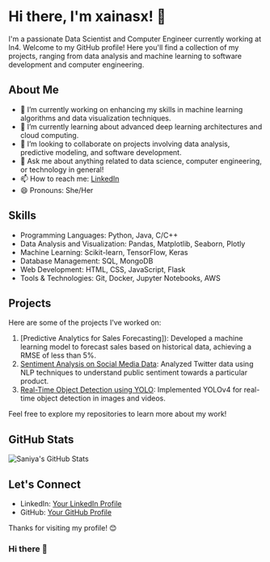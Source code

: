 # Hi there, I'm xainasx! 👋

I'm a passionate Data Scientist and Computer Engineer currently working at In4. Welcome to my GitHub profile! Here you'll find a collection of my projects, ranging from data analysis and machine learning to software development and computer engineering.

## About Me

- 🔭 I’m currently working on enhancing my skills in machine learning algorithms and data visualization techniques.
- 🌱 I’m currently learning about advanced deep learning architectures and cloud computing.
- 👯 I’m looking to collaborate on projects involving data analysis, predictive modeling, and software development.
- 💬 Ask me about anything related to data science, computer engineering, or technology in general!
- 📫 How to reach me: [LinkedIn]([(https://www.linkedin.com/in/saniya-malkan-ahmed/))
- 😄 Pronouns: She/Her

## Skills

- Programming Languages: Python, Java, C/C++
- Data Analysis and Visualization: Pandas, Matplotlib, Seaborn, Plotly
- Machine Learning: Scikit-learn, TensorFlow, Keras
- Database Management: SQL, MongoDB
- Web Development: HTML, CSS, JavaScript, Flask
- Tools & Technologies: Git, Docker, Jupyter Notebooks, AWS

## Projects

Here are some of the projects I've worked on:

1. [Predictive Analytics for Sales Forecasting]): Developed a machine learning model to forecast sales based on historical data, achieving a RMSE of less than 5%.
2. [Sentiment Analysis on Social Media Data](link-to-project): Analyzed Twitter data using NLP techniques to understand public sentiment towards a particular product.
3. [Real-Time Object Detection using YOLO](link-to-project): Implemented YOLOv4 for real-time object detection in images and videos.

Feel free to explore my repositories to learn more about my work!

## GitHub Stats

![Saniya's GitHub Stats](https://github-readme-stats.vercel.app/api?username=your-username&show_icons=true&theme=radical)

## Let's Connect

- LinkedIn: [Your LinkedIn Profile]((https://www.linkedin.com/in/saniya-malkan-ahmed/))
- GitHub: [Your GitHub Profile](https://github.com/your-username)

Thanks for visiting my profile! 😊
### Hi there 👋

<!--
**xainasx/xainasx** is a ✨ _special_ ✨ repository because its `README.md` (this file) appears on your GitHub profile.

Here are some ideas to get you started:

- 🔭 I’m currently working on ...
- 🌱 I’m currently learning ...
- 👯 I’m looking to collaborate on ...
- 🤔 I’m looking for help with ...
- 💬 Ask me about ...
- 📫 How to reach me: ...
- 😄 Pronouns: ...
- ⚡ Fun fact: ...
-->
